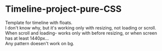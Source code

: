 # Timeline-project-pure-CSS
Template for timeline with floats. <br>
I don't know why, but it's working only with resizing, not loading or scroll. <br>
When scroll and loading- works only with before resizing, or when screen has at least 1440px...<br>
Any pattern doesen't work on bg. <br>
